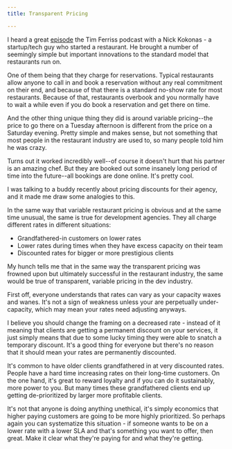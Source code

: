 ```yaml
---
title: Transparent Pricing

---
```


I heard a great [episode](https://tim.blog/2018/10/18/nick-kokonas/) the Tim Ferriss podcast with a Nick Kokonas - a startup/tech guy who started a restaurant. He brought a number of seemingly simple but important innovations to the standard model that restaurants run on.

One of them being that they charge for reservations. Typical restaurants allow anyone to call in and book a reservation without any real commitment on their end, and because of that there is a standard no-show rate for most restaurants. Because of that, restaurants overbook and you normally have to wait a while even if you do book a reservation and get there on time.

And the other thing unique thing they did is around variable pricing--the price to go  there on a Tuesday afternoon is different from the price on a Saturday evening. Pretty simple and makes sense, but not something that most people in the restaurant industry are used to, so many people told him he was crazy.

Turns out it worked incredibly well--of course it doesn't hurt that his partner is an amazing chef. But they are booked out some insanely long period of time into the future--all bookings are done online. It's pretty cool.

I was talking to a buddy recently about pricing discounts for their agency, and it made me draw some analogies to this.

In the same way that variable restaurant pricing is obvious and at the same time unusual, the same is true for development agencies. They all charge different rates in different situations:

- Grandfathered-in customers on lower rates
- Lower rates during times when they have excess capacity on their team
- Discounted rates for bigger or more prestigious clients

My hunch tells me that in the same way the transparent pricing was frowned upon but ultimately successful in the restaurant industry, the same would be true of transparent, variable pricing in the dev industry.

First off, everyone understands that rates can vary as your capacity waxes and wanes. It's not a sign of weakness unless your are perpetually under-capacity, which may mean your rates need adjusting anyways.

I believe you should change the framing on a decreased rate - instead of it meaning that clients are getting a permanent discount on your services, it just simply means that due to some lucky timing they were able to snatch a temporary discount. It's a good thing for everyone but there's no reason that it should mean your rates are permanently discounted.

It's common to have older clients grandfathered in at very discounted rates. People have a hard time increasing rates on their long-time customers. On the one hand, it's great to reward loyalty and if you can do it sustainably, more power to you. But many times these grandfathered clients end up getting de-prioritized by larger more profitable clients.

It's not that anyone is doing anything unethical, it's simply economics that higher paying customers are going to be more highly prioritized. So perhaps again you can systematize this situation - if someone wants to be on a lower rate with a lower SLA and that's something you want to offer, then great. Make it clear what they're paying for and what they're getting.

